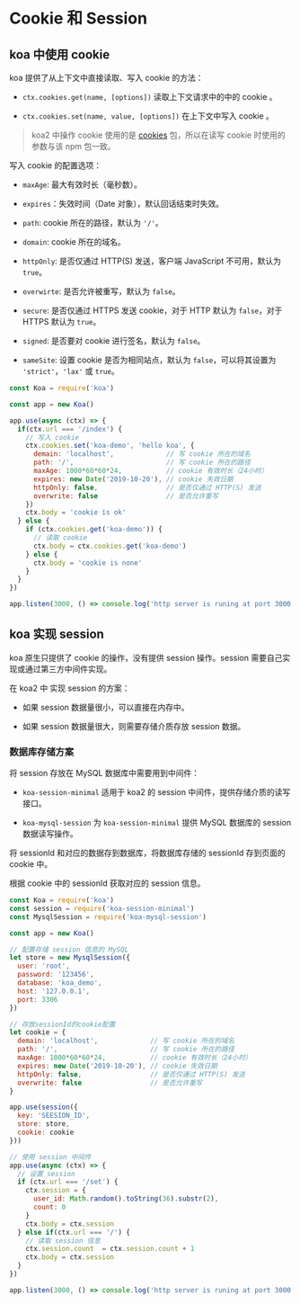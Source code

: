 # Cookie 和 Session

## koa 中使用 cookie

koa 提供了从上下文中直接读取、写入 cookie 的方法：

+ `ctx.cookies.get(name, [options])` 读取上下文请求中的中的 cookie 。

+ `ctx.cookies.set(name, value, [options])` 在上下文中写入 cookie 。

> koa2 中操作 cookie 使用的是 [cookies](https://github.com/pillarjs/cookies) 包，所以在读写 cookie 时使用的参数与该 npm 包一致。

写入 cookie 的配置选项：

+ `maxAge`: 最大有效时长（毫秒数）。

+ `expires`：失效时间（Date 对象），默认回话结束时失效。

+ `path`: cookie 所在的路径，默认为 `'/'`。

+ `domain`: cookie 所在的域名。

+ `httpOnly`: 是否仅通过 HTTP(S) 发送，客户端 JavaScript 不可用，默认为 `true`。

+ `overwirte`: 是否允许被重写，默认为 `false`。

+ `secure`: 是否仅通过 HTTPS 发送 cookie，对于 HTTP 默认为 `false`，对于 HTTPS 默认为 `true`。

+ `signed`: 是否要对 cookie 进行签名，默认为 `false`。

+ `sameSite`: 设置 cookie 是否为相同站点，默认为 `false`，可以将其设置为 `'strict'`，`'lax'` 或 `true`。

```js
const Koa = require('koa')

const app = new Koa()

app.use(async (ctx) => {
  if(ctx.url === '/index') {
    // 写入 cookie
    ctx.cookies.set('koa-demo', 'hello koa', {
      demain: 'localhost',             // 写 cookie 所在的域名
      path: '/',                       // 写 cookie 所在的路径
      maxAge: 1000*60*60*24,           // cookie 有效时长（24小时）
      expires: new Date('2019-10-20'), // cookie 失效日期
      httpOnly: false,                 // 是否仅通过 HTTP(S) 发送
      overwrite: false                 // 是否允许重写
    })
    ctx.body = 'cookie is ok'
  } else {
    if (ctx.cookies.get('koa-demo')) {
      // 读取 cookie
      ctx.body = ctx.cookies.get('koa-demo')
    } else {
      ctx.body = 'cookie is none'
    }
  }
})

app.listen(3000, () => console.log('http server is runing at port 3000'))
```

## koa 实现 session

koa 原生只提供了 cookie 的操作，没有提供 session 操作。session 需要自己实现或通过第三方中间件实现。

在 koa2 中 实现 session 的方案：

+ 如果 session 数据量很小，可以直接在内存中。

+ 如果 session 数据量很大，则需要存储介质存放 session 数据。

### 数据库存储方案

将 session 存放在 MySQL 数据库中需要用到中间件：

+ `koa-session-minimal` 适用于 koa2 的 session 中间件，提供存储介质的读写接口。

+ `koa-mysql-session` 为 `koa-session-minimal` 提供 MySQL 数据库的 session 数据读写操作。

将 sessionId 和对应的数据存到数据库，将数据库存储的 sessionId 存到页面的 cookie 中。

根据 cookie 中的 sessionId 获取对应的 session 信息。

```js
const Koa = require('koa')
const session = require('koa-session-minimal')
const MysqlSession = require('koa-mysql-session')

const app = new Koa()

// 配置存储 session 信息的 MySQL
let store = new MysqlSession({
  user: 'root',
  password: '123456',
  database: 'koa_demo',
  host: '127.0.0.1',
  port: 3306
})

// 存放sessionId的cookie配置
let cookie = {
  demain: 'localhost',             // 写 cookie 所在的域名
  path: '/',                       // 写 cookie 所在的路径
  maxAge: 1000*60*60*24,           // cookie 有效时长（24小时）
  expires: new Date('2019-10-20'), // cookie 失效日期
  httpOnly: false,                 // 是否仅通过 HTTP(S) 发送
  overwrite: false                 // 是否允许重写
}

app.use(session({
  key: 'SEESION_ID',
  store: store,
  cookie: cookie
}))

// 使用 session 中间件
app.use(async (ctx) => {
  // 设置 session
  if (ctx.url === '/set') {
    ctx.session = {
      user_id: Math.random().toString(36).substr(2),
      count: 0
    }
    ctx.body = ctx.session
  } else if(ctx.url === '/') {
    // 读取 session 信息
    ctx.session.count  = ctx.session.count + 1
    ctx.body = ctx.session
  }
})

app.listen(3000, () => console.log('http server is runing at port 3000'))
```
